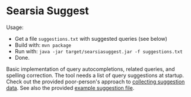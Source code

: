 Searsia Suggest
===============

Usage: 
+ Get a file `suggestions.txt` with suggested queries (see below)
+ Build with: `mvn package`
+ Run with: `java -jar target/searsiasuggest.jar -f suggestions.txt`
+ Done.

Basic implementation of query autocompletions, related queries, and spelling 
correction. The tool needs a list of query suggestions at startup. Check
out the provided poor-person's approach to [collecting suggestion data][1].
See also the provided [example suggestion file][2].

[1]: src/main/perl/ "Get some data without logging your users"
[2]: src/test/resources/exampleSuggestions.txt "Example data"

